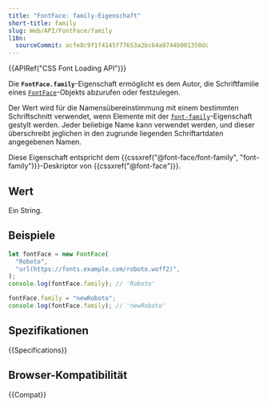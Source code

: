 ```yaml
---
title: "FontFace: family-Eigenschaft"
short-title: family
slug: Web/API/FontFace/family
l10n:
  sourceCommit: acfe8c9f1f4145f77653a2bc64a9744b001358dc
---
```


{{APIRef("CSS Font Loading API")}}

Die **`FontFace.family`**-Eigenschaft ermöglicht es dem Autor, die Schriftfamilie eines [`FontFace`](/de/docs/Web/API/FontFace)-Objekts abzurufen oder festzulegen.

Der Wert wird für die Namensübereinstimmung mit einem bestimmten Schriftschnitt verwendet, wenn Elemente mit der [`font-family`](/de/docs/Web/CSS/font-family)-Eigenschaft gestylt werden. Jeder beliebige Name kann verwendet werden, und dieser überschreibt jeglichen in den zugrunde liegenden Schriftartdaten angegebenen Namen.

Diese Eigenschaft entspricht dem {{cssxref("@font-face/font-family", "font-family")}}-Deskriptor von {{cssxref("@font-face")}}.

## Wert

Ein String.

## Beispiele

```js
let fontFace = new FontFace(
  "Roboto",
  "url(https://fonts.example.com/roboto.woff2)",
);
console.log(fontFace.family); // 'Roboto'

fontFace.family = "newRoboto";
console.log(fontFace.family); // 'newRoboto'
```

## Spezifikationen

{{Specifications}}

## Browser-Kompatibilität

{{Compat}}
